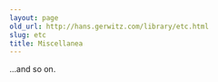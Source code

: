 ```yaml
---
layout: page
old_url: http://hans.gerwitz.com/library/etc.html
slug: etc
title: Miscellanea
---
```


…and so on.  
